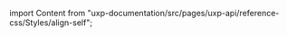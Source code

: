 
import Content from "uxp-documentation/src/pages/uxp-api/reference-css/Styles/align-self";

<Content query="product=xd"/>
